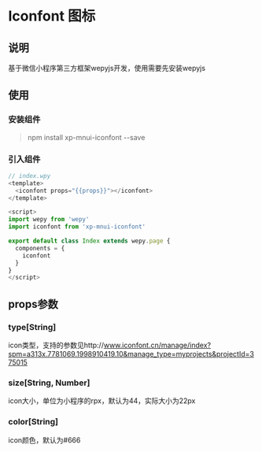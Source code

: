 # Iconfont 图标

## 说明

基于微信小程序第三方框架wepyjs开发，使用需要先安装wepyjs

## 使用

### 安装组件

> npm install xp-mnui-iconfont --save

### 引入组件

```js
// index.wpy
<template>
  <iconfont props="{{props}}"></iconfont>
</template>

<script>
import wepy from 'wepy'
import iconfont from 'xp-mnui-iconfont'

export default class Index extends wepy.page {
  components = {
    iconfont
  }
}
</script>
```

## props参数

### type[String]

icon类型，支持的参数见http://www.iconfont.cn/manage/index?spm=a313x.7781069.1998910419.10&manage_type=myprojects&projectId=375015

### size[String, Number]

icon大小，单位为小程序的rpx，默认为44，实际大小为22px

### color[String]

icon颜色，默认为#666
